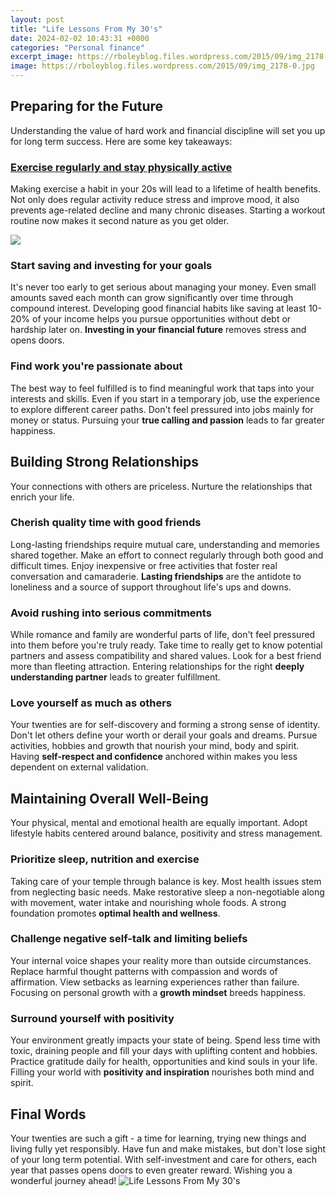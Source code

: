 ```yaml
---
layout: post
title: "Life Lessons From My 30's"
date: 2024-02-02 10:43:31 +0000
categories: "Personal finance"
excerpt_image: https://rboleyblog.files.wordpress.com/2015/09/img_2178-0.jpg
image: https://rboleyblog.files.wordpress.com/2015/09/img_2178-0.jpg
---
```


## Preparing for the Future
Understanding the value of hard work and financial discipline will set you up for long term success. Here are some key takeaways:
### [Exercise regularly and stay physically active](https://store.fi.io.vn/womens-cute-but-psycho-bae-darling-crazy-girlfriend-t-shirt/women&) 
Making exercise a habit in your 20s will lead to a lifetime of health benefits. Not only does regular activity reduce stress and improve mood, it also prevents age-related decline and many chronic diseases. Starting a workout routine now makes it second nature as you get older. 

![](https://rboleyblog.files.wordpress.com/2015/09/img_2179.jpg?w=1200)
### **Start saving and investing for your goals**
It's never too early to get serious about managing your money. Even small amounts saved each month can grow significantly over time through compound interest. Developing good financial habits like saving at least 10-20% of your income helps you pursue opportunities without debt or hardship later on. **Investing in your financial future** removes stress and opens doors.
### **Find work you're passionate about** 
The best way to feel fulfilled is to find meaningful work that taps into your interests and skills. Even if you start in a temporary job, use the experience to explore different career paths. Don't feel pressured into jobs mainly for money or status. Pursuing your **true calling and passion** leads to far greater happiness.
## Building Strong Relationships  
Your connections with others are priceless. Nurture the relationships that enrich your life.
### **Cherish quality time with good friends**
Long-lasting friendships require mutual care, understanding and memories shared together. Make an effort to connect regularly through both good and difficult times. Enjoy inexpensive or free activities that foster real conversation and camaraderie. **Lasting friendships** are the antidote to loneliness and a source of support throughout life's ups and downs.  
### **Avoid rushing into serious commitments**
While romance and family are wonderful parts of life, don't feel pressured into them before you're truly ready. Take time to really get to know potential partners and assess compatibility and shared values. Look for a best friend more than fleeting attraction. Entering relationships for the right **deeply understanding partner** leads to greater fulfillment.
### **Love yourself as much as others** 
Your twenties are for self-discovery and forming a strong sense of identity. Don't let others define your worth or derail your goals and dreams. Pursue activities, hobbies and growth that nourish your mind, body and spirit. Having **self-respect and confidence** anchored within makes you less dependent on external validation.
## Maintaining Overall Well-Being
Your physical, mental and emotional health are equally important. Adopt lifestyle habits centered around balance, positivity and stress management.
### **Prioritize sleep, nutrition and exercise**
Taking care of your temple through balance is key. Most health issues stem from neglecting basic needs. Make restorative sleep a non-negotiable along with movement, water intake and nourishing whole foods. A strong foundation promotes **optimal health and wellness**.  
### **Challenge negative self-talk and limiting beliefs**
Your internal voice shapes your reality more than outside circumstances. Replace harmful thought patterns with compassion and words of affirmation. View setbacks as learning experiences rather than failure. Focusing on personal growth with a **growth mindset** breeds happiness.
### **Surround yourself with positivity**  
Your environment greatly impacts your state of being. Spend less time with toxic, draining people and fill your days with uplifting content and hobbies. Practice gratitude daily for health, opportunities and kind souls in your life. Filling your world with **positivity and inspiration** nourishes both mind and spirit.
## Final Words
Your twenties are such a gift - a time for learning, trying new things and living fully yet responsibly. Have fun and make mistakes, but don't lose sight of your long term potential. With self-investment and care for others, each year that passes opens doors to even greater reward. Wishing you a wonderful journey ahead!
![Life Lessons From My 30's](https://rboleyblog.files.wordpress.com/2015/09/img_2178-0.jpg)